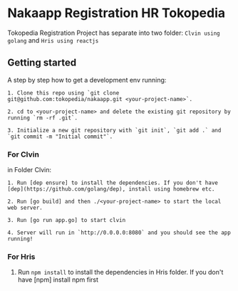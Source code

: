 # Nakaapp Registration HR Tokopedia

Tokopedia Registration Project has separate into two folder: 
`Clvin using golang` and `Hris using reactjs`

## Getting started
A step by step how to get a development env running:
```
1. Clone this repo using `git clone git@github.com:tokopedia/nakaapp.git <your-project-name>`.

2. cd to <your-project-name> and delete the existing git repository by running `rm -rf .git`.

3. Initialize a new git repository with `git init`, `git add .` and `git commit -m "Initial commit"`.
```
### For Clvin
in Folder Clvin:
```
1. Run [dep ensure] to install the dependencies. If you don't have [dep](https://github.com/golang/dep), install using homebrew etc.

2. Run [go build] and then ./<your-project-name> to start the local web server.

3. Run [go run app.go] to start clvin

4. Server will run in `http://0.0.0.0:8080` and you should see the app running!
```

### For Hris

1. Run `npm install` to install the dependencies in Hris folder. If you don't have [npm]
install npm first 
